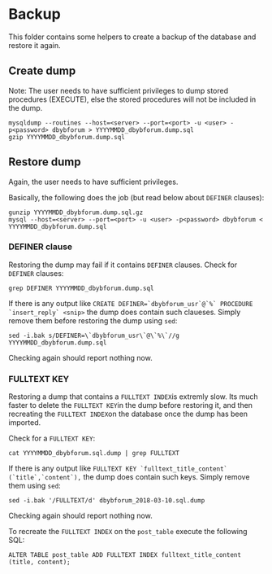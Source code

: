 # Backup
This folder contains some helpers to create a backup of the database and restore it again.

## Create dump
Note: The user needs to have sufficient privileges to dump stored procedures (EXECUTE), else the stored procedures will not be included in the dump.

```
mysqldump --routines --host=<server> --port=<port> -u <user> -p<password> dbybforum > YYYYMMDD_dbybforum.dump.sql
gzip YYYYMMDD_dbybforum.dump.sql
```

## Restore dump
Again, the user needs to have sufficient privileges.

Basically, the following does the job (but read below about `DEFINER` clauses):
```
gunzip YYYYMMDD_dbybforum.dump.sql.gz
mysql --host=<server> --port=<port> -u <user> -p<password> dbybforum < YYYYMMDD_dbybforum.dump.sql
```

### DEFINER clause
Restoring the dump may fail if it contains `DEFINER` clauses. Check for `DEFINER` clauses:

```
grep DEFINER YYYYMMDD_dbybforum.dump.sql
```

If there is any output like ```CREATE DEFINER=`dbybforum_usr`@`%` PROCEDURE `insert_reply` <snip>``` the dump does contain such claueses. Simply remove them before restoring the dump using `sed`:

```
sed -i.bak s/DEFINER=\`dbybforum_usr\`@\`%\`//g YYYYMMDD_dbybforum.dump.sql
```

Checking again should report nothing now.

### FULLTEXT KEY
Restoring a dump that contains a `FULLTEXT INDEX`is extremly slow. Its much faster to delete the `FULLTEXT KEY`in the dump before restoring it, and then recreating the `FULLTEXT INDEX`on the database once the dump has been imported.

Check for a `FULLTEXT KEY`:

```
cat YYYYMMDD_dbybforum.sql.dump | grep FULLTEXT
```

If there is any output like ```FULLTEXT KEY `fulltext_title_content` (`title`,`content`),``` the dump does contain such keys. Simply remove them using `sed`:

```
sed -i.bak '/FULLTEXT/d' dbybforum_2018-03-10.sql.dump
```

Checking again should report nothing now.

To recreate the `FULLTEXT INDEX` on the `post_table` execute the following SQL:

```
ALTER TABLE post_table ADD FULLTEXT INDEX fulltext_title_content (title, content);
```
